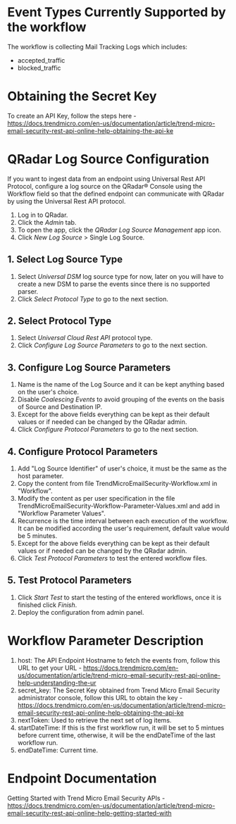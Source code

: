 # Event Types Currently Supported by the workflow #
The workflow is collecting Mail Tracking Logs which includes:
- accepted_traffic
- blocked_traffic


# Obtaining the Secret Key #
To create an API Key, follow the steps here - <https://docs.trendmicro.com/en-us/documentation/article/trend-micro-email-security-rest-api-online-help-obtaining-the-api-ke>


# QRadar Log Source Configuration #
If you want to ingest data from an endpoint using Universal Rest API Protocol, configure a log source on the QRadar® Console using the Workflow field so that the defined endpoint can communicate with QRadar by using the Universal Rest API protocol.

1. Log in to QRadar.
2. Click the *Admin* tab.
3. To open the app, click the *QRadar Log Source Management* app icon.
4. Click *New Log Source* > Single Log Source.

## 1. Select Log Source Type ##
1. Select *Universal DSM* log source type for now, later on you will have to create a new DSM to parse the events since there is no supported parser. 
2. Click *Select Protocol Type* to go to the next section.

## 2. Select Protocol Type ##
1. Select *Universal Cloud Rest API* protocol type. 
2. Click *Configure Log Source Parameters* to go to the next section.

## 3. Configure Log Source Parameters ##
1. Name is the name of the Log Source and it can be kept anything based on the user's choice.
2. Disable *Coalescing Events* to avoid grouping of the events on the basis of Source and Destination IP. 
3. Except for the above fields everything can be kept as their default values or if needed can be changed by the QRadar admin.
4. Click *Configure Protocol Parameters* to go to the next section.

## 4. Configure Protocol Parameters ##
1.  Add "Log Source Identifier" of user's choice, it must be the same as the host parameter.
2.  Copy the content from file TrendMicroEmailSecurity-Workflow.xml in "Workflow".
3.  Modify the content as per user specification in the file TrendMicroEmailSecurity-Workflow-Parameter-Values.xml and add in "Workflow Parameter Values".
4.  Recurrence is the time interval between each execution of the workflow. It can be modified according the user's requirement, default value would be 5 minutes.
5.  Except for the above fields everything can be kept as their default values or if needed can be changed by the QRadar admin.
6.  Click *Test Protocol Parameters* to test the entered workflow files.

## 5. Test Protocol Parameters ##
1.  Click *Start Test* to start the testing of the entered workflows, once it is finished click *Finish*.
2.  Deploy the configuration from admin panel.


# Workflow Parameter Description #
1. host: The API Endpoint Hostname to fetch the events from, follow this URL to get your URL - <https://docs.trendmicro.com/en-us/documentation/article/trend-micro-email-security-rest-api-online-help-understanding-the-ur>
2. secret_key: The Secret Key obtained from Trend Micro Email Security administrator console, follow this URL to obtain the key - <https://docs.trendmicro.com/en-us/documentation/article/trend-micro-email-security-rest-api-online-help-obtaining-the-api-ke>
3. nextToken: Used to retrieve the next set of log items.
4. startDateTime: If this is the first workflow run, it will be set to 5 mintues before current time, otherwise, it will be the endDateTime of the last workflow run.
5. endDateTime: Current time.

# Endpoint Documentation #
Getting Started with Trend Micro Email Security APIs - <https://docs.trendmicro.com/en-us/documentation/article/trend-micro-email-security-rest-api-online-help-getting-started-with>
